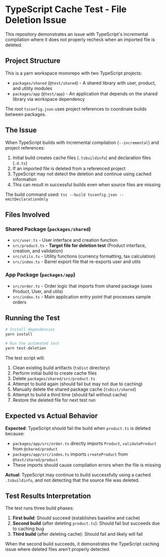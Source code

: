 # TypeScript Cache Test - File Deletion Issue

This repository demonstrates an issue with TypeScript's incremental compilation where it does not properly recheck when an imported file is deleted.

## Project Structure

This is a yarn workspace monorepo with two TypeScript projects:

-   `packages/shared` (`@test/shared`) - A shared library with user, product, and utility modules
-   `packages/app` (`@test/app`) - An application that depends on the shared library via workspace dependency

The root `tsconfig.json` uses project references to coordinate builds between packages.

## The Issue

When TypeScript builds with incremental compilation (`--incremental`) and project references:

1. Initial build creates cache files (`.tsbuildinfo`) and declaration files (`.d.ts`)
2. If an imported file is deleted from a referenced project
3. TypeScript may not detect the deletion and continue using cached information
4. This can result in successful builds even when source files are missing

The build command used: `tsc --build tsconfig.json --emitDeclarationOnly`

## Files Involved

### Shared Package (`packages/shared`)

-   `src/user.ts` - User interface and creation function
-   `src/product.ts` - **Target file for deletion test** (Product interface, creation, and validation)
-   `src/utils.ts` - Utility functions (currency formatting, tax calculation)
-   `src/index.ts` - Barrel export file that re-exports user and utils

### App Package (`packages/app`)

-   `src/order.ts` - Order logic that imports from shared package (uses Product, User, and utils)
-   `src/index.ts` - Main application entry point that processes sample orders

## Running the Test

```bash
# Install dependencies
yarn install

# Run the automated test
yarn test-deletion
```

The test script will:

1. Clean existing build artifacts (`tsDist` directory)
2. Perform initial build to create cache files
3. Delete `packages/shared/src/product.ts`
4. Attempt to build again (should fail but may not due to caching)
5. Manually delete the shared package cache (`tsDist/shared`)
6. Attempt to build a third time (should fail without cache)
7. Restore the deleted file for next test run

## Expected vs Actual Behavior

**Expected**: TypeScript should fail the build when `product.ts` is deleted because:

-   `packages/app/src/order.ts` directly imports `Product`, `validateProduct` from `@shared/product`
-   `packages/app/src/index.ts` imports `createProduct` from `@test/shared/product`
-   These imports should cause compilation errors when the file is missing

**Actual**: TypeScript may continue to build successfully using a cached `.tsbuildinfo`, and not detecting that the source file was deleted.

## Test Results Interpretation

The test runs three build phases:

1. **First build**: Should succeed (establishes baseline and cache)
2. **Second build** (after deleting `product.ts`): Should fail but succeeds due to caching bug
3. **Third build** (after deleting cache): Should fail and likely will fail

When the second build succeeds, it demonstrates the TypeScript caching issue where deleted files aren't properly detected.

